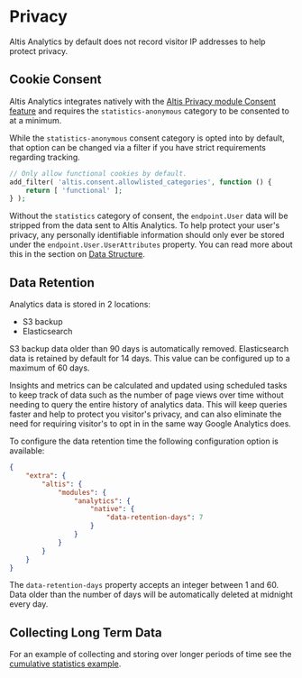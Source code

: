 # Privacy

Altis Analytics by default does not record visitor IP addresses to help protect privacy.

## Cookie Consent

Altis Analytics integrates natively with the [Altis Privacy module Consent feature](docs://privacy/consent/README.md) and requires the `statistics-anonymous` category to be consented to at a minimum.

While the `statistics-anonymous` consent category is opted into by default, that option can be changed via a filter if you have strict requirements regarding tracking.

```php
// Only allow functional cookies by default.
add_filter( 'altis.consent.allowlisted_categories', function () {
	return [ 'functional' ];
} );
```

Without the `statistics` category of consent, the `endpoint.User` data will be stripped from the data sent to Altis Analytics. To help protect your user's privacy, any personally identifiable information should only ever be stored under the `endpoint.User.UserAttributes` property. You can read more about this in the section on [Data Structure](./data-structure.md).

## Data Retention

Analytics data is stored in 2 locations:

- S3 backup
- Elasticsearch

S3 backup data older than 90 days is automatically removed. Elasticsearch data is retained by default for 14 days. This value can be configured up to a maximum of 60 days.

Insights and metrics can be calculated and updated using scheduled tasks to keep track of data such as the number of page views over time without needing to query the entire history of analytics data. This will keep queries faster and help to protect you visitor's privacy, and can also eliminate the need for requiring visitor's to opt in in the same way Google Analytics does.

To configure the data retention time the following configuration option is available:

```json
{
	"extra": {
		"altis": {
			"modules": {
				"analytics": {
					"native": {
						"data-retention-days": 7
					}
				}
			}
		}
	}
}
```

The `data-retention-days` property accepts an integer between 1 and 60. Data older than the number of days will be automatically deleted at midnight every day.

## Collecting Long Term Data

For an example of collecting and storing over longer periods of time see the [cumulative statistics example](./examples.md#cumulative-statistics).
